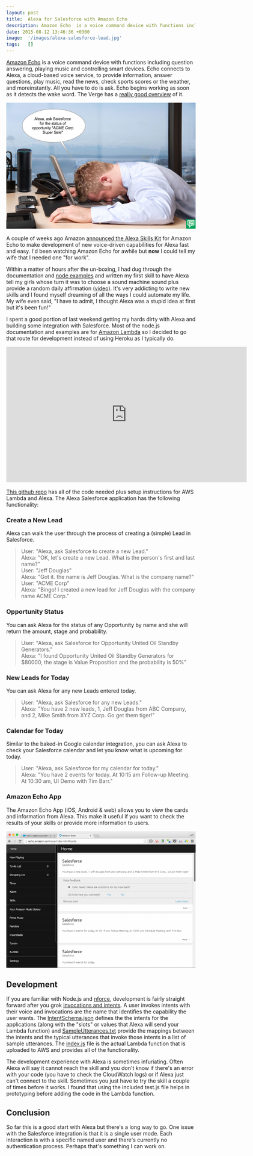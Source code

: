 ```yaml
---
layout: post
title:  Alexa for Salesforce with Amazon Echo
description: Amazon Echo  is a voice command device with functions including question answering, playing music and controlling smart devices. Echo connects to Alexa, a cloud-based voice service, to provide information, answer questions, play music, read the news, check sports scores or the weather, and moreinstantly. All you have to do is ask. Echo begins working as soon as it detects the wake word. The Verge has a really good overview of it. A couple of weeks ago Amazon announced the Alexa Skills Kit for A
date: 2015-08-12 13:46:36 +0300
image:  '/images/alexa-salesforce-lead.jpg'
tags:   []
---
```

<p><a href="http://www.amazon.com/echo">Amazon Echo</a> is a voice command device with functions including question answering, playing music and controlling smart devices. Echo connects to Alexa, a cloud-based voice service, to provide information, answer questions, play music, read the news, check sports scores or the weather, and moreinstantly. All you have to do is ask. Echo begins working as soon as it detects the wake word. The Verge has a <a href="http://www.theverge.com/2015/7/8/8913739/amazon-echo-re-review-in-the-real-world">really good overview</a> of it.</p>
<p><img src="images/amazon-echo-alexa-salesforce.jpg" alt="" ></p>
<p>A couple of weeks ago Amazon <a href="https://developer.amazon.com/public/community/post/Tx205N9U1UD338H/Introducing-the-Alexa-Skills-Kit-Enabling-Developers-to-Create-Entirely-New-Voic">announced the Alexa Skills Kit</a> for Amazon Echo to make development of new voice-driven capabilities for Alexa fast and easy. I'd been watching Amazon Echo for awhile but <strong>now</strong> I could tell my wife that I needed one "for work".</p>
<p>Within a matter of hours after the un-boxing, I had dug through the documentation and <a href="https://developer.amazon.com/public/solutions/alexa/alexa-skills-kit/docs/using-the-alexa-skills-kit-samples-node">node examples</a> and written my first skill to have Alexa tell my girls whose turn it was to choose a sound machine sound plus provide a random daily affirmation (<a href="https://vimeo.com/135664835">video</a>). It's very addicting to write new skills and I found myself dreaming of all the ways I could automate my life. My wife even said, "I have to admit, I thought Alexa was a stupid idea at first but it's been fun!"</p>
<p>I spent a good portion of last weekend getting my hards dirty with Alexa and building some integration with Salesforce. Most of the node.js documentation and examples are for <a href="https://aws.amazon.com/lambda/">Amazon Lambda</a> so I decided to go that route for development instead of using Heroku as I typically do.</p>
<div class="flex-video"><iframe width="640" height="360" src="https://www.youtube.com/embed/LPhSf7SFFTk" frameborder="0" allowfullscreen></iframe></div>
<p><a href="https://github.com/jeffdonthemic/amazon-echo-salesforce">This github repo</a> has all of the code needed plus setup instructions for AWS Lambda and Alexa. The Alexa Salesforce application has the following functionality:</p>
<h3 id="createanewlead">Create a New Lead</h3>
<p>Alexa can walk the user through the process of creating a (simple) Lead in Salesforce.</p>
<blockquote>
<p>User: "Alexa, ask Salesforce to create a new Lead."<br>
Alexa: "OK, let's create a new Lead. What is the person's first and last name?"<br>
User: "Jeff Douglas"<br>
Alexa: "Got it. the name is Jeff Douglas. What is the company name?"<br>
User: "ACME Corp"<br>
Alexa: "Bingo! I created a new lead for Jeff Douglas with the company name ACME Corp."</p>
</blockquote>
<h3 id="opportunitystatus">Opportunity Status</h3>
<p>You can ask Alexa for the status of any Opportunity by name and she will return the amount, stage and probability.</p>
<blockquote>
<p>User: "Alexa, ask Salesforce for Opportunity United Oil Standby Generators."<br>
Alexa: "I found Opportunity United Oil Standby Generators for $80000, the stage is Value Proposition and the probability is 50%"</p>
</blockquote>
<h3 id="newleadsfortoday">New Leads for Today</h3>
<p>You can ask Alexa for any new Leads entered today.</p>
<blockquote>
<p>User: "Alexa, ask Salesforce for any new Leads."<br>
Alexa: "You have 2 new leads, 1, Jeff Douglas from ABC Company, and 2, Mike Smith from XYZ Corp. Go get them tiger!"</p>
</blockquote>
<h3 id="calendarfortoday">Calendar for Today</h3>
<p>Similar to the baked-in Google calendar integration, you can ask Alexa to check your Salesforce calendar and let you know what is upcoming for today.</p>
<blockquote>
<p>User: "Alexa, ask Salesforce for my calendar for today."<br>
Alexa: "You have 2 events for today. At 10:15 am Follow-up Meeting. At 10:30 am, UI Demo with Tim Barr."</p>
</blockquote>
<h3 id="amazonechoapp">Amazon Echo App</h3>
<p>The Amazon Echo App (iOS, Android & web) allows you to view the cards and information from Alexa. This make it useful if you want to check the results of your skills or provide more information to users.</p>
<p><img src="images/Amazon_Echo.png" alt="" ></p>
<h2 id="development">Development</h2>
<p>If you are familiar with Node.js and <a href="https://github.com/kevinohara80/nforce">nforce</a>, development is fairly straight forward after you grok <a href="https://developer.amazon.com/public/solutions/alexa/alexa-skills-kit/getting-started-guide">invocations and intents</a>. A user invokes intents with their voice and invocations are the name that identifies the capability the user wants. The <a href="https://github.com/jeffdonthemic/amazon-echo-salesforce/blob/master/speechAssets/IntentSchema.json">IntentSchema.json</a> defines the the intents for the applications (along with the "slots" or values that Alexa will send your Lambda function) and <a href="https://github.com/jeffdonthemic/amazon-echo-salesforce/blob/master/speechAssets/SampleUtterances.txt">SampleUtterances.txt</a> provide the mappings between the intents and the typical utterances that invoke those intents in a list of sample utterances. The <a href="https://github.com/jeffdonthemic/amazon-echo-salesforce/blob/master/src/index.js">index.js</a> file is the actual Lambda function that is uploaded to AWS and provides all of the functionality.</p>
<p>The development experience with Alexa is sometimes infuriating. Often Alexa will say it cannot reach the skill and you don't know if there's an error with your code (you have to check the CloudWatch logs) or if Alexa just can't connect to the skill. Sometimes you just have to try the skill a couple of times before it works. I found that using the included test.js file helps in prototyping before adding the code in the Lambda function.</p>
<h2 id="conclusion">Conclusion</h2>
<p>So far this is a good start with Alexa but there's a long way to go. One issue with the Salesforce integration is that it is a single user mode. Each interaction is with a specific named user and there's currently no authentication process. Perhaps that's something I can work on.</p>

